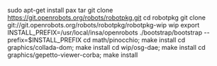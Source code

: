 sudo apt-get install pax tar
git clone https://git.openrobots.org/robots/robotpkg.git
cd robotpkg
git clone git://git.openrobots.org/robots/robotpkg/robotpkg-wip wip
export INSTALL_PREFIX=/usr/local/insa/openrobots
./bootstrap/bootstrap --prefix=$INSTALL_PREFIX 
cd math/pinocchio; make install
cd graphics/collada-dom; make install
cd wip/osg-dae; make install
cd graphics/gepetto-viewer-corba; make install

